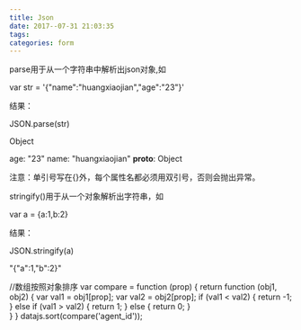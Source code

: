 ```yaml
---
title: Json 
date: 2017--07-31 21:03:35
tags:
categories: form
---
```


parse用于从一个字符串中解析出json对象,如

var str = '{"name":"huangxiaojian","age":"23"}'

结果：

JSON.parse(str)



Object

age: "23"
name: "huangxiaojian"
__proto__: Object



注意：单引号写在{}外，每个属性名都必须用双引号，否则会抛出异常。



stringify()用于从一个对象解析出字符串，如


var
 a = {a:1,b:2}

结果：

JSON.stringify(a)


"{"a":1,"b":2}"



//数组按照对象排序
var compare = function (prop) {
    return function (obj1, obj2) {
        var val1 = obj1[prop];
        var val2 = obj2[prop];
        if (val1 < val2) {
            return -1;
        } else if (val1 > val2) {
            return 1;
        } else {
            return 0;
        }            
    } 
}
  datajs.sort(compare('agent_id'));